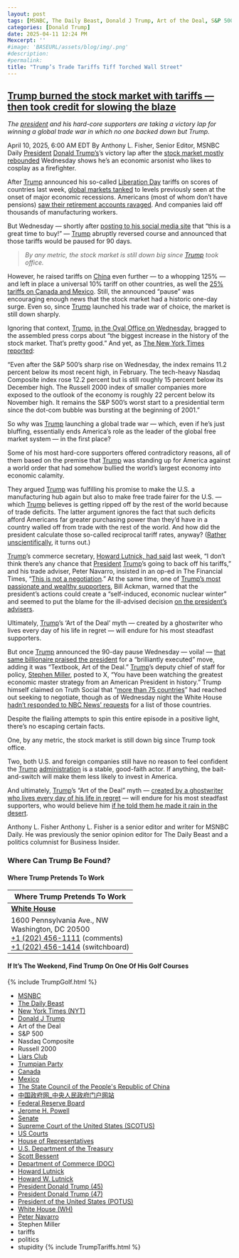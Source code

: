 ```yaml
---
layout: post
tags: [MSNBC, The Daily Beast, Donald J Trump, Art of the Deal, S&P 500, Nasdaq Composite, Russell 2000, Liars Club, Trumpian Party, Canada, Mexico, Stephen Miller, The State Council of the People’s Republic of China, 中国政府网_中央人民政府门户网站, Federal Reserve Board, Jerome H. Powell, Senate, Supreme Court of the United States (SCOTUS), US Courts, House of Representatives, U.S. Department of the Treasury, Scott Bessent, Department of Commerce (DOC), Howard Lutnick, Regulating Imports with a Reciprocal Tariff to Rectify Trade Practices that Contribute to Large and Persistent Annual United States Goods Trade Deficits. Presidential Actions Executive Orders April 2 2025, Howard W. Lutnick, President Donald Trump (45), President Donald Trump (47), President of the United States (POTUS), America First Trade Policy. Presidential Actions January 20 2025, White House (WH), tariffs, politics, stupidity, Peter Navarro]
categories: [Donald Trump]
date: 2025-04-11 12:24 PM
Mexcerpt: ''
#image: 'BASEURL/assets/blog/img/.png'
#description:
#permalink:
title: "Trump’s Trade Tariffs Tiff Torched Wall Street"
---
```



## [Trump burned the stock market with tariffs — then took credit for slowing the blaze](https://www.msnbc.com/opinion/msnbc-opinion/trump-tariffs-stock-market-surge-china-trade-war-rcna200533)

*The [president](https://www.whitehouse.gov/) and his hard-core supporters are taking a victory lap for winning a global trade war in which no one backed down but Trump.*

April 10, 2025, 6:00 AM EDT
By Anthony L. Fisher, Senior Editor, MSNBC Daily
[President](https://www.whitehouse.gov/) [Donald Trump’s](https://www.msnbc.com/morning-joe/watch/-i-know-what-the-hell-i-m-doing-trump-keeps-touting-tariffs-as-americans-lose-retirement-savings-236910661736)’s victory lap after the [stock market mostly rebounded](https://www.msnbc.com/rachel-maddow-show/maddowblog/trump-pauses-reciprocal-tariffs-90-days-raises-china-stocks-rcna200464) Wednesday shows he’s an economic arsonist who likes to cosplay as a firefighter. 

After [Trump](https://www.donaldjtrump.com/) announced his so-called [Liberation Day](https://www.msnbc.com/opinion/msnbc-opinion/trump-tariffs-stock-market-republicans-congress-democrats-rcna199517) tariffs on scores of countries last week, [global markets tanked](https://www.msnbc.com/morning-joe/watch/stock-market-plummets-in-reaction-to-trump-s-tariffs-236702277680) to levels previously seen at the onset of major economic recessions. Americans (most of whom don’t have pensions) [saw their retirement accounts ravaged](https://www.msnbc.com/know-your-value/out-of-office/oped-trumps-tariff-policy-will-disproportionately-hurt-women-rcna200099). And companies laid off thousands of manufacturing workers. 

But Wednesday — shortly after [posting to his social media site](https://www.nbcnews.com/business/markets/trump-tariff-pause-experts-question-timing-trump-social-media-posts-rcna200526) that “this is a great time to buy!” —  [Trump](https://www.donaldjtrump.com/) abruptly reversed course and announced that those tariffs would be paused for 90 days. 

> *By any metric, the stock market is still down big since [Trump](https://www.donaldjtrump.com/) took office.*

However, he raised tariffs on [China](https://www.gov.cn/) even further — to a whopping 125% — and left in place a universal 10% tariff on other countries, as well the [25% tariffs on Canada and Mexico](https://www.cnbc.com/2025/04/09/trump-tariffs-live-updates.html). Still, the announced “pause” was encouraging enough news that the stock market had a historic one-day surge. Even so, since [Trump](https://www.donaldjtrump.com/) launched his trade war of choice, the market is still down sharply. 

Ignoring that context, [Trump](https://www.donaldjtrump.com/), [in the Oval Office on Wednesday](https://bsky.app/profile/atrupar.com/post/3lmfu7llbvs2c), bragged to the assembled press corps about “the biggest increase in the history of the stock market. That’s pretty good.” And yet, as [The New York Times reported](https://www.nytimes.com/2025/04/08/business/trump-tariffs-stock-markets.html):

“Even after the S&P 500’s sharp rise on Wednesday, the index remains 11.2 percent below its most recent high, in February. The tech-heavy Nasdaq Composite index rose 12.2 percent but is still roughly 15 percent below its December high. The Russell 2000 index of smaller companies more exposed to the outlook of the economy is roughly 22 percent below its November high. It remains the S&P 500’s worst start to a presidential term since the dot-com bubble was bursting at the beginning of 2001.”

So why was [Trump](https://www.donaldjtrump.com/) launching a global trade war — which, even if he’s just bluffing, essentially ends America’s role as the leader of the global free market system — in the first place? 

Some of his most hard-core supporters offered contradictory reasons, all of them based on the premise that [Trump](https://www.donaldjtrump.com/) was standing up for America against a world order that had somehow bullied the world’s largest economy into economic calamity. 

They argued [Trump](https://www.donaldjtrump.com/) was fulfilling his promise to make the U.S. a manufacturing hub again but also to make free trade fairer for the U.S. — which [Trump](https://www.donaldjtrump.com/) believes is getting ripped off by the rest of the world because of trade deficits. The latter argument ignores the fact that such deficits afford Americans far greater purchasing power than they’d have in a country walled off from trade with the rest of the world. And how did the president calculate those so-called reciprocal tariff rates, anyway? ([Rather unscientifically](https://www.msnbc.com/opinion/msnbc-opinion/trump-tariff-chart-taxes-rcna199524), it turns out.)

[Trump](https://www.donaldjtrump.com/)’s commerce secretary, [Howard Lutnick, had said](https://www.axios.com/2025/04/09/trump-tariffs-negotiation-lutnick-bessent-navarro) last week, “I don’t think there’s any chance that [President](https://www.whitehouse.gov/) [Trump](https://www.donaldjtrump.com/)’s going to back off his tariffs,” and his trade adviser, Peter Navarro, insisted in an op-ed in The Financial Times, “[This is not a negotiation](https://www.wsj.com/livecoverage/stock-market-trump-tariffs-trade-war-04-07-25/card/trump-trade-adviser-peter-navarro-this-is-not-a-negotiation--BjrNtvkS7qllgse0F1vJ?mod=WSJ_home_supertoppermiddle_lctimeline).” At the same time, one of [Trump’s most passionate and wealthy supporters](https://www.msnbc.com/opinion/msnbc-opinion/tariffs-trump-china-republican-regret-ackman-rcna200205), Bill Ackman, warned that the president’s actions could create a “self-induced, economic nuclear winter” and seemed to put the blame for the ill-advised decision [on the president’s advisers](https://bsky.app/profile/bgrueskin.bsky.social/post/3lmabpvbf2s2u). 

Ultimately, [Trump](https://www.donaldjtrump.com/)’s ‘Art of the Deal’ myth — created by a ghostwriter who lives every day of his life in regret — will endure for his most steadfast supporters.

But once [Trump](https://www.donaldjtrump.com/) announced the 90-day pause Wednesday — voila! — [that same billionaire praised the president](https://bsky.app/profile/crampell.bsky.social/post/3lmfrr2j7pk2l) for a “brilliantly executed” move, adding it was “Textbook, Art of the Deal.” [Trump](https://www.donaldjtrump.com/)’s deputy chief of staff for policy, [Stephen Miller](https://x.com/StephenM/status/1910052531742421475), posted to X, “You have been watching the greatest economic master strategy from an American President in history.” Trump himself claimed on Truth Social that “[more than 75 countries](https://www.cnbc.com/2025/04/09/trump-tariffs-live-updates.html)” had reached out seeking to negotiate, though as of Wednesday night the White House [hadn’t responded to NBC News’ requests](https://bsky.app/profile/kylegriffin1.bsky.social/post/3lmftwnmih222) for a list of those countries.  

Despite the flailing attempts to spin this entire episode in a positive light, there’s no escaping certain facts. 

One, by any metric, the stock market is still down big since Trump took office. 

Two, both U.S. and foreign companies still have no reason to feel confident the [Trump](https://www.donaldjtrump.com/) [administration](https://www.whitehouse.gov/) is a stable, good-faith actor. If anything, the bait-and-switch will make them less likely to invest in America. 

And ultimately, [Trump](https://www.donaldjtrump.com/)’s “Art of the Deal” myth — [created by a ghostwriter who lives every day of his life in regret](https://www.newyorker.com/magazine/2016/07/25/donald-trumps-ghostwriter-tells-all) — will endure for his most steadfast supporters, who would believe him [if he told them he made it rain in the desert](https://daily.jstor.org/wanting-to-believe-in-rainmakers/). 


Anthony L. Fisher
Anthony L. Fisher is a senior editor and writer for MSNBC Daily. He was previously the senior opinion editor for The Daily Beast and a politics columnist for Business Insider.

### Where Can Trump Be Found?

#### Where Trump Pretends To Work

| Where Trump Pretends To Work |
|---|
| **[White House](https://www.whitehouse.gov)** |
| 1600 Pennsylvania Ave., NW <br /> Washington, DC 20500 <br /> [+1 (202) 456-1111](tel:+12024561111) (comments) <br /> [+1 (202) 456-1414](tel:+12024561414) (switchboard) |

#### If It’s The Weekend, Find Trump On One Of His Golf Courses

{% include TrumpGolf.html %}

- [MSNBC](https://www.msnbc.com/)
- [The Daily Beast](https://www.thedailybeast.com/)
- [New York Times (NYT)](https://www.nytimes.com/)
- [Donald J Trump](https://www.donaldjtrump.com/)
- Art of the Deal 
- S&P 500
- Nasdaq Composite 
- Russell 2000
- [Liars Club](https://truthsocial.com/)
- [Trumpian Party](https://www.gop.com/)
- [Canada](https://www.canada.ca/)
- [Mexico](https://www.gob.mx/)
- [The State Council of the People's Republic of China](https://english.www.gov.cn/)
- [中国政府网_中央人民政府门户网站](https://www.gov.cn/)
- [Federal Reserve Board](https://www.federalreserve.gov/)
- [Jerome H. Powell](https://www.federalreserve.gov/aboutthefed/bios/board/powell.htm)
- [Senate](https://www.senate.gov/)
- [Supreme Court of the United States (SCOTUS)](https://www.supremecourt.gov/)
- [US Courts](https://www.uscourts.gov/)
- [House of Representatives](https://www.house.gov/)
- [U.S. Department of the Treasury](https://home.treasury.gov/)
- [Scott Bessent](https://home.treasury.gov/about/general-information/officials/scott-bessent)
- [Department of Commerce (DOC)](https://www.commerce.gov/)
- [Howard Lutnick](https://www.commerce.gov/about/leadership/howard-lutnick)
- [Howard W. Lutnick](https://www.linkedin.com/in/howardwlutnick/)
- [President Donald Trump (45)](https://trumpwhitehouse.archives.gov/)
- [President Donald Trump (47)](https://www.whitehouse.gov/)
- [President of the United States (POTUS)](https://www.whitehouse.gov/)
- [White House (WH)](https://www.whitehouse.gov/)
- [Peter Navarro](https://www.linkedin.com/in/peter-navarro-93167122/)
- Stephen Miller 
- tariffs
- politics 
- stupidity 
{% include TrumpTariffs.html %}
